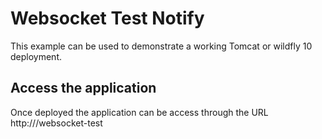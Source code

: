 Websocket Test Notify
======================

This example can be used to demonstrate a working Tomcat or wildfly 10 deployment.

Access the application 
---------------------

Once deployed the application can be access through the URL http://<hostname>/websocket-test
